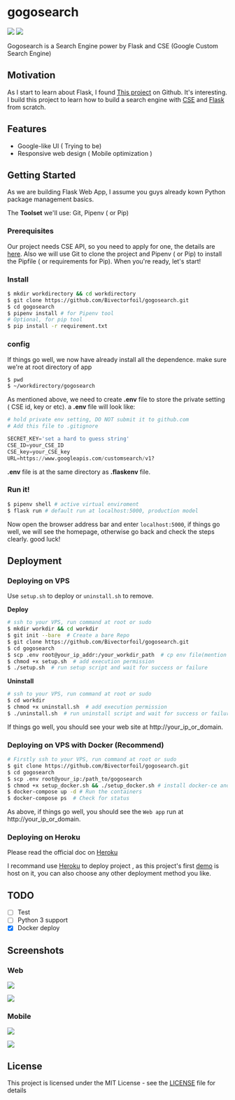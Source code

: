 # gogosearch
![](https://img.shields.io/badge/python-2.7%2B-blue.svg) ![](https://img.shields.io/badge/Flask-1.0.2-orange.svg)

Gogosearch is a Search Engine power by Flask and CSE (Google Custom Search Engine)

## Motivation

As I start to learn about Flask, I found [This project](https://github.com/yrq110/TinyGoogle) on Github. It's interesting. I build this project to learn how to build a search engine with [CSE](https://developers.google.com/custom-search/v1/overview) and [Flask](http://flask.pocoo.org/docs/1.0/) from scratch.

## Features

- Google-like UI ( Trying to be)
- Responsive web design ( Mobile optimization )

## Getting Started

As we are building Flask Web App, I assume you guys already kown Python package management basics.

The **Toolset** we'll use: Git, Pipenv ( or Pip)

### Prerequisites

Our project needs CSE API, so you need to apply for one, the details are [here](https://developers.google.com/custom-search/v1/overview). Also we will use Git to clone the project and Pipenv ( or Pip) to install the Pipfile ( or requirements for Pip). When you're ready, let's start!

### Install

```bash
$ mkdir workdirectory && cd workdirectory
$ git clone https://github.com/Bivectorfoil/gogosearch.git
$ cd gogosearch
$ pipenv install # for Pipenv tool
# Optional, for pip tool
$ pip install -r requirement.txt
```

### config

If things go well, we now have already install all the dependence. make sure we're at root directory of app

```bash
$ pwd
$ ~/workdirectory/gogosearch
```

As mentioned above, we need to create **.env** file to store the private setting ( CSE id, key or etc). a **.env** file will look like:

```python
# hold private env setting, DO NOT submit it to github.com
# Add this file to .gitignore

SECRET_KEY='set a hard to guess string'
CSE_ID=your_CSE_ID
CSE_key=your_CSE_key
URL=https://www.googleapis.com/customsearch/v1?
```

**.env** file is at the same directory as **.flaskenv** file.

### Run it!

```bash
$ pipenv shell # active virtual enviroment
$ flask run # default run at localhost:5000, production model
```

Now open the browser address bar and enter `localhost:5000`, if things go well, we will see the homepage, otherwise go back and check the steps clearly. good luck!

## Deployment

### Deploying on VPS

Use `setup.sh` to deploy or `uninstall.sh` to remove. 

**Deploy**

```bash
# ssh to your VPS, run command at root or sudo
$ mkdir workdir && cd workdir
$ git init --bare  # Create a bare Repo
$ git clone https://github.com/Bivectorfoil/gogosearch.git
$ cd gogosearch
$ scp .env root@your_ip_addr:/your_workdir_path  # cp env file(mention above) to VPS
$ chmod +x setup.sh  # add execution permission
$ ./setup.sh  # run setup script and wait for success or failure
```

**Uninstall**

```bash
# ssh to your VPS, run command at root or sudo
$ cd workdir
$ chmod +x uninstall.sh  # add execution permission
$ ./uninstall.sh  # run uninstall script and wait for success or failure
```

If things go well, you should see your web site at http://your_ip_or_domain.

### Deploying on VPS with Docker (Recommend)

```bash
# Firstly ssh to your VPS, run command at root or sudo
$ git clone https://github.com/Bivectorfoil/gogosearch.git
$ cd gogosearch
$ scp .env root@your_ip:/path_to/gogosearch
$ chmod +x setup_docker.sh && ./setup_docker.sh # install docker-ce and docker compose
$ docker-compose up -d # Run the containers
$ docker-compose ps  # Check for status
```

As above, if things go well, you should see the `Web app` run at http://your_ip_or_domain.

### Deploying on Heroku

Please read the official doc on [Heroku](https://devcenter.heroku.com/articles/getting-started-with-python)

I recommand use [Heroku](https://www.heroku.com/) to deploy project , as this project's first [demo](https://gogoso.herokuapp.com/) is host on it, you can also choose any other deployment method you like.

## TODO

- [ ] Test
- [ ] Python 3 support
- [x] Docker deploy

## Screenshots

### Web

![](./images/web-home.png)

![](./images/web-result.png)

### Mobile

![](./images/mobile-home.png)

![](./images/mobile-result.png)

## License

This project is licensed under the MIT License - see the [LICENSE](./LICENSE) file for details
